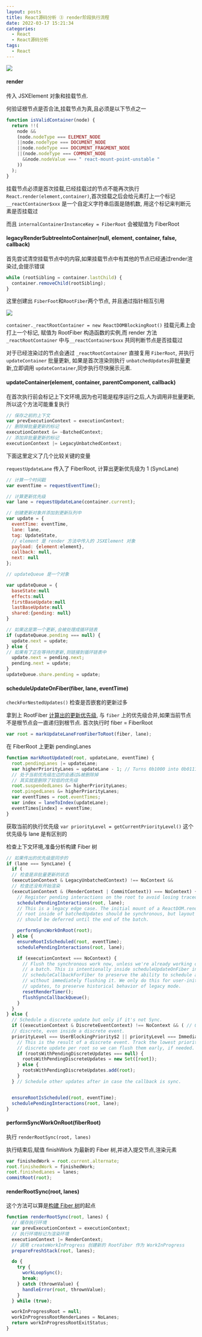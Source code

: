 ```yaml
---
layout: posts
title: React源码分析 ③ render阶段执行流程
date: 2022-03-17 15:21:34
categories:
  - React
  - React源码分析
tags:
  - React
---
```


![](0001.png)

#### render

传入 JSXElement 对象和挂载节点.

何验证根节点是否合法,挂载节点为真,且必须是以下节点之一

```js
function isValidContainer(node) {
  return !!(
    node &&
    (node.nodeType === ELEMENT_NODE 
    ||node.nodeType === DOCUMENT_NODE
    ||node.nodeType === DOCUMENT_FRAGMENT_NODE
    ||(node.nodeType === COMMENT_NODE 
      &&node.nodeValue === " react-mount-point-unstable "
    ))
  );
}
```

挂载节点必须是首次挂载,已经挂载过的节点不能再次执行 `React.render(element,container)`,首次挂载之后会给元素打上一个标记 `__reactContainer$xxx` 是一个自定义字符串后面是随机数, 用这个标记来判断元素是否挂载过

而且 `internalContainerInstanceKey = FiberRoot` 会被赋值为 FiberRoot

#### legacyRenderSubtreeIntoContainer(null, element, container, false, callback)

首先尝试清空挂载节点中的内容,如果挂载节点中有其他的节点已经通过render渲染过,会提示错误

```js
while (rootSibling = container.lastChild) {
  container.removeChild(rootSibling);
}
```

这里创建出 `FiberFoot`和`RootFiber`两个节点, 并且通过指针相互引用

![](0002.png)

`container._reactRootContainer = new ReactDOMBlockingRoot()` 挂载元素上会打上一个标记, 赋值为 RootFiber 构造函数的实例,而 render 方法 `_reactRootContainer` 中与`__reactContainer$xxx` 共同判断节点是否挂载过

对于已经渲染过的节点会通过 `_reactRootContainer` 直接复用 `FiberRoot`, 并执行 `updateContainer` 批量更新, 如果是首次渲染则执行 `unbatchedUpdates`非批量更新,立即调用 `updateContainer`,同步执行尽快展示元素.


#### updateContainer(element, container, parentComponent, callback)

在首次执行前会标记上下文环境,因为也可能是程序运行之后,人为调用非批量更新,所以这个方法可能重复执行

```js
// 保存之前的上下文
var prevExecutionContext = executionContext;
// 删除掉批量更新的标记
executionContext &= ~BatchedContext;
// 添加非批量更新的标记
executionContext |= LegacyUnbatchedContext;
```

下面这里定义了几个比较关键的变量

`requestUpdateLane` 传入了 FiberRoot, <span id="requestUpdateLane">计算出更新优先级为 1 (SyncLane)</span>

```js
// 计算一个时间戳
var eventTime = requestEventTime();

// 计算更新优先级
var lane = requestUpdateLane(container.current);

// 创建更新对象并添加到更新队列中
var update = {
  eventTime: eventTime,
  lane: lane,
  tag: UpdateState,
  // element 是 render 方法中传入的 JSXElement 对象
  payload: {element:element},
  callback: null,
  next: null
};

// updateQueue 是一个对象

var updateQueue = {
  baseState:null
  effects:null
  firstBaseUpdate:null
  lastBaseUpdate:null
  shared:{pending: null}
}

// 如果这是第一个更新,会被处理成循环链表
if (updateQueue.pending === null) {
  update.next = update;
} else {
// 如果有了正在等待的更新,则链接到循环链表中
  update.next = pending.next;
  pending.next = update;
}
updateQueue.share.pending = update;
```

#### scheduleUpdateOnFiber(fiber, lane, eventTime)

`checkForNestedUpdates()` 检查是否嵌套的更新过多

拿到上 RootFiber [计算出的更新优先级](/posts/d9523506ae81/#requestUpdateLane), 与 `fiber` 上的优先级合并,如果当前节点不是根节点会一直递归到根节点. 首次执行时 fiber = FiberRoot

```js
var root = markUpdateLaneFromFiberToRoot(fiber, lane);
```

在 FiberRoot 上更新 pendingLanes

```js
function markRootUpdated(root, updateLane, eventTime) {
  root.pendingLanes |= updateLane;
  var higherPriorityLanes = updateLane - 1; // Turns 0b1000 into 0b0111
  // 处于当前优先级左边的会通过&被删除掉
  // 其实就是删除了较低的优先级
  root.suspendedLanes &= higherPriorityLanes;
  root.pingedLanes &= higherPriorityLanes;
  var eventTimes = root.eventTimes;
  var index = laneToIndex(updateLane);
  eventTimes[index] = eventTime;
}
```

获取当前的执行优先级 `var priorityLevel = getCurrentPriorityLevel()` 这个优先级与 lane 是有区别的

检查上下文环境,准备分析构建 Fiber 树

```js
// 如果传出的优先级是同步的
if (lane === SyncLane) {
  if (
  // 检查是非批量更新的状态
  (executionContext & LegacyUnbatchedContext) !== NoContext && 
  // 检查还没有开始渲染
  (executionContext & (RenderContext | CommitContext)) === NoContext) {
    // Register pending interactions on the root to avoid losing traced interaction data.
    schedulePendingInteractions(root, lane);
    // This is a legacy edge case. The initial mount of a ReactDOM.render-ed
    // root inside of batchedUpdates should be synchronous, but layout updates
    // should be deferred until the end of the batch.

    performSyncWorkOnRoot(root);
  } else {
    ensureRootIsScheduled(root, eventTime);
    schedulePendingInteractions(root, lane);

    if (executionContext === NoContext) {
      // Flush the synchronous work now, unless we're already working or inside
      // a batch. This is intentionally inside scheduleUpdateOnFiber instead of
      // scheduleCallbackForFiber to preserve the ability to schedule a callback
      // without immediately flushing it. We only do this for user-initiated
      // updates, to preserve historical behavior of legacy mode.
      resetRenderTimer();
      flushSyncCallbackQueue();
    }
  }
} else {
  // Schedule a discrete update but only if it's not Sync.
  if ((executionContext & DiscreteEventContext) !== NoContext && ( // Only updates at user-blocking priority or greater are considered
  // discrete, even inside a discrete event.
  priorityLevel === UserBlockingPriority$2 || priorityLevel === ImmediatePriority$1)) {
    // This is the result of a discrete event. Track the lowest priority
    // discrete update per root so we can flush them early, if needed.
    if (rootsWithPendingDiscreteUpdates === null) {
      rootsWithPendingDiscreteUpdates = new Set([root]);
    } else {
      rootsWithPendingDiscreteUpdates.add(root);
    }
  } // Schedule other updates after in case the callback is sync.


  ensureRootIsScheduled(root, eventTime);
  schedulePendingInteractions(root, lane);
}
```

#### performSyncWorkOnRoot(fiberRoot)

执行 `renderRootSync(root, lanes)`

执行结束后,赋值 finishWork 为最新的 Fiber 树,并进入提交节点,渲染元素

```js
var finishedWork = root.current.alternate;
root.finishedWork = finishedWork;
root.finishedLanes = lanes;
commitRoot(root);
```

#### renderRootSync(root, lanes)

这个方法可以算是[构建 Fiber 树](/posts/7db523698f9f/)的起点

```js
function renderRootSync(root, lanes) {
  // 缓存执行环境
  var prevExecutionContext = executionContext;
  // 执行环境标记为渲染环境
  executionContext |= RenderContext;
  // 调用 createWorkInProgress 创建新的 RootFiber 作为 WorkInProgress
  prepareFreshStack(root, lanes);

  do {
    try {
      workLoopSync();
      break;
    } catch (thrownValue) {
      handleError(root, thrownValue);
    }
  } while (true);

  workInProgressRoot = null;
  workInProgressRootRenderLanes = NoLanes;
  return workInProgressRootExitStatus;
}
```